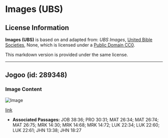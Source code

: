 # Images (UBS)

## License Information

**Images (UBS)** is based on and adapted from: _UBS Images_, [United Bible Societies](https://unitedbiblesocieties.org/), None, which is licensed under a [Public Domain CC0](https://creativecommons.org/public-domain/cc0/).

This markdown version is provided under the same license.



--------------------------------

## Jogoo (id: 289348)

### Image Content

![Image](https://cdn.aquifer.bible/aquifer-content/resources/Media/WEB-0767_rooster.jpg)

[link](https://cdn.aquifer.bible/aquifer-content/resources/Media/WEB-0767_rooster.jpg)

* **Associated Passages:** JOB 38:36; PRO 30:31; MAT 26:34; MAT 26:74; MAT 26:75; MRK 14:30; MRK 14:68; MRK 14:72; LUK 22:34; LUK 22:60; LUK 22:61; JHN 13:38; JHN 18:27

